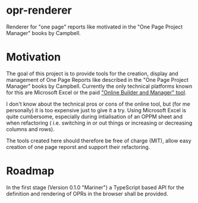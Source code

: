 # opr-renderer
Renderer for "one page" reports like motivated in the "One Page Project Manager" books by Campbell.

# Motivation
The goal of this project is to provide tools for the creation, display and management of One Page Reports like described in the "One Page Project Manager" books by Campbell. Currently the only technical platforms known for this are Microsoft Excel or the paid ["Online Builder and Manager" tool](https://www.oppmi.com/myoppm.cfm).

I don't know about the technical pros or cons of the online tool, but (for me personally) it is too expensive just to give it a try. Using Microsoft Excel is quite cumbersome, especially during intialisation of an OPPM sheet and when refactoring ( i.e. switching in or out things or increasing or decreasing columns and rows). 

The tools created here should therefore be free of charge (MIT), allow easy creation of one page reporst and support their refactoring. 

# Roadmap

In the first stage (Version 0.1.0 "Mariner") a TypeScript based API for the definition and rendering of OPRs in the browser shall be provided.






